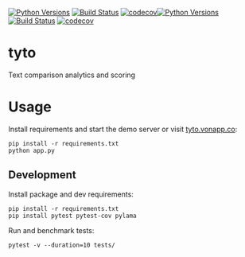 [![Python Versions](https://img.shields.io/badge/Python-3.6-blue.svg)](https://travis-ci.org/brennv/tyto)
[![Build Status](https://travis-ci.org/brennv/tyto.svg?branch=master)](https://travis-ci.org/brennv/tyto)
[![codecov](https://codecov.io/gh/brennv/tyto/branch/master/graph/badge.svg)](https://codecov.io/gh/brennv/tyto)[![Python Versions](https://img.shields.io/badge/Python-3.6-blue.svg)](https://travis-ci.org/brennv/tyto)
[![Build Status](https://travis-ci.org/brennv/tyto.svg?branch=master)](https://travis-ci.org/brennv/tyto)
[![codecov](https://codecov.io/gh/brennv/tyto/branch/master/graph/badge.svg)](https://codecov.io/gh/brennv/tyto)


# tyto

 Text comparison analytics and scoring

# Usage  

Install requirements and start the demo server or visit [tyto.vonapp.co](https://tyto.vonapp.co):

```
pip install -r requirements.txt
python app.py
```

## Development

Install package and dev requirements:

```
pip install -r requirements.txt
pip install pytest pytest-cov pylama
```

Run and benchmark tests:

```
pytest -v --duration=10 tests/
```
